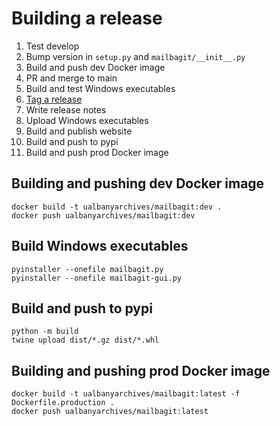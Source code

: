 # Building a release

1. Test develop
2. Bump version in `setup.py` and `mailbagit/__init__.py`
3. Build and push dev Docker image
4. PR and merge to main
5. Build and test Windows executables
6. [Tag a release](https://docs.github.com/en/repositories/releasing-projects-on-github/managing-releases-in-a-repository)
7. Write release notes
8. Upload Windows executables
9. Build and publish website
10. Build and push to pypi
11. Build and push prod Docker image

## Building and pushing dev Docker image

```
docker build -t ualbanyarchives/mailbagit:dev .
docker push ualbanyarchives/mailbagit:dev
```

## Build Windows executables

```
pyinstaller --onefile mailbagit.py
pyinstaller --onefile mailbagit-gui.py
```

## Build and push to pypi
```
python -m build
twine upload dist/*.gz dist/*.whl
```

## Building and pushing prod Docker image

```
docker build -t ualbanyarchives/mailbagit:latest -f Dockerfile.production .
docker push ualbanyarchives/mailbagit:latest
```